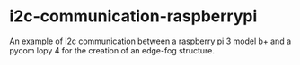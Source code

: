 # i2c-communication-raspberrypi
An example of i2c communication between a raspberry pi 3 model b+ and a pycom lopy 4 for the creation of an edge-fog structure.
